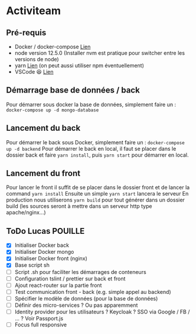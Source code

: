 # Activiteam

## Pré-requis
- Docker / docker-compose [Lien](https://docs.docker.com/install/)
- node version 12.5.0 (Installer nvm est pratique pour switcher entre les versions de node)
- yarn [Lien](https://yarnpkg.com/en/docs/install#debian-stable) (on peut aussi utiliser npm éventuellement)
- VSCode 😆 [Lien](https://code.visualstudio.com/)

## Démarrage base de données / back
Pour démarrer sous docker la base de données, simplement faire un :
```docker-compose up -d mongo-database```

## Lancement du back
Pour démarrer le back sous Docker, simplement faire un :
```docker-compose up -d backend```
Pour démarrer le back en local, il faut se placer dans le dossier back et faire ```yarn install```, puis ```yarn start``` pour démarrer en local.

## Lancement du front
Pour lancer le front il suffit de se placer dans le dossier front et de lancer la command `yarn install`
Ensuite un simple `yarn start` lancera le serveur
En production nous utiliserons `yarn build` pour tout générer dans un dossier build (les sources seront à mettre dans un serveur http type apache/nginx...)

## ToDo Lucas POUILLE
- [x] Initialiser Docker back
- [x] Initialiser Docker mongo
- [x] Initialiser Docker front (nginx)
- [x] Base script sh
- [ ] Script .sh pour faciliter les démarrages de conteneurs
- [ ] Configuration tslint / prettier sur back et front
- [ ] Ajout react-router sur la partie front
- [ ] Test communication front - back (e.g. simple appel au backend)
- [ ] Spécifier le modèle de données (pour la base de données)
- [ ] Définir des micro-services ? Ou pas apparemment
- [ ] Identity provider pour les utilisateurs ? Keycloak ? SSO via Google / FB / ... ? Voir Passport.js
- [ ] Focus full responsive
